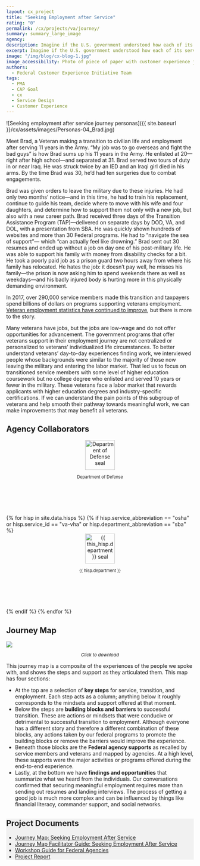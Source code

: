 ```yaml
---
layout: cx_project
title: "Seeking Employment after Service"
rating: "0"
permalink: /cx/projects/va/journey/
summary: summary_large_image
agency:
description: Imagine if the U.S. government understood how each of its services were part of a broader customer journey. How might federal agencies change their approach or even work together? How might citizens think differently about those services and their overall experience with government?
excerpt: Imagine if the U.S. government understood how each of its services were part of a broader customer journey. How might federal agencies change their approach or even work together? How might citizens think differently about those services and their overall experience with government?
image: "/img/blog/cx-blog-1.jpg"
image_accessibility: Photo of piece of paper with customer experience journey on it.
authors:
  - Federal Customer Experience Initiative Team
tags:
  - PMA
  - CAP Goal
  - cx
  - Service Design
  - Customer Experience
---
```


![Seeking employment after service journey personas]({{ site.baseurl }}/cx/assets/images/Personas-04_Brad.jpg)

Meet Brad, a Veteran making a transition to civilian life and employment after serving 11 years in the Army. “My job was to go overseas and fight the bad guys” is how Brad sums up his 11 years in the Army. He enlisted at 20—right after high school—and separated at 31. Brad served two tours of duty in or near Iraq. He was struck twice by an IED and an Iraqi girl died in his arms. By the time Brad was 30, he’d had ten surgeries due to combat engagements.

Brad was given orders to leave the military due to these injuries. He had only two months’ notice—and in this time, he had to train his replacement, continue to guide his team, decide where to move with his wife and four daughters, and determine how to support them not only with a new job, but also with a new career path. Brad received three days of the Transition Assistance Program (TAP)—delivered on separate days by DOD, VA, and DOL, with a presentation from SBA. He was quickly shown hundreds of websites and more than 30 Federal programs. He had to “navigate the sea of support”— which “can actually feel like drowning.” Brad sent out 30 resumes and ended up without a job on day one of his post-military life. He was able to support his family with money from disability checks for a bit. He took a poorly paid job as a prison guard two hours away from where his family has relocated. He hates the job: it doesn’t pay well, he misses his family—the prison is now asking him to spend weekends there as well as weekdays—and his badly injured body is hurting more in this physically demanding environment.

In 2017, over 290,000 service members made this transition and taxpayers spend billions of dollars on programs supporting veterans employment. [Veteran employment statistics have continued to improve](https://www.dol.gov/agencies/vets/latest-numbers), but there is more to the story.

Many veterans have jobs, but the jobs are low-wage and do not offer opportunities for advancement. The government programs that offer veterans support in their employment journey are not centralized or personalized to veterans’ individualized life circumstances. To better understand veterans’ day-to-day experiences finding work, we interviewed people whose backgrounds were similar to the majority of those now leaving the military and entering the labor market. That led us to focus on transitioned service members with some level of higher education coursework but no college degree who enlisted and served 10 years or fewer in the military. These veterans face a labor market that rewards applicants with higher education degrees and industry-specific certifications. If we can understand the pain points of this subgroup of veterans and help smooth their pathway towards meaningful work, we can make improvements that may benefit all veterans.


<section class="usa-section usa-graphic_list">
  <h2>Agency Collaborators</h2>
  <div class="usa-grid">
    <div class="usa-width-one-sixth usa-media_block">
      <div style="height:200px; text-align: center;">
        <img src="{{ site.baseurl }}/img/cx/agencies/dod-seal.png" alt="Department of Defense seal" style="width:80px;"><br />
        <p style="font-size:.8em;">Department of Defense</p>
      </div>
    </div>
    {% for hisp in site.data.hisps %}
      {% if hisp.service_abbreviation == "osha" or hisp.service_id == "va-vha" or hisp.department_abbreviation == "sba" %}
      <div class="usa-width-one-sixth usa-media_block">
        <div style="height:200px; text-align: center;">
          <img src="{{ site.baseurl }}/img/cx/agencies/{{ hisp.department_abbreviation }}-seal.png"
            alt="{{ this_hisp.department }} seal" style="width:80px;"><br />
          <p style="font-size:.8em;">{{ hisp.department }}</p>
        </div>
      </div>
      {% endif %}
    {% endfor %}
  </div>
</section>

<section class="usa-section">
  <h2>
    Journey Map
  </h2>

  <a href="{{ site.baseurl }}/cx/assets/files/Service_Member_Transition_to_Civilian_Employment_Journey_Map.pdf" target="_blank">
    <img src="{{ site.baseurl }}/cx/assets/images/va-map.jpg">
  </a>
  <p style="font-size: 12px; font-style: italic; text-align: center;">  
    Click to download
  </p>
</section>

This journey map is a composite of the experiences of the people we spoke with, and shows the steps and support as they articulated them. This map has four sections:

* At the top are a selection of **key steps** for service, transition, and employment. Each step acts as a column; anything below it roughly corresponds to the mindsets and support offered at that moment.
* Below the steps are **building blocks and barriers** to successful transition. These are actions or mindsets that were conducive or detrimental to successful transition to employment. Although everyone has a different story and therefore a different combination of these blocks, any actions taken by our federal programs to promote the building blocks or remove the barriers would improve the experience.
* Beneath those blocks are the **Federal agency supports** as recalled by service members and veterans and mapped by agencies. At a high level, these supports were the major activities or programs offered during the end-to-end experience.
* Lastly, at the bottom we have **findings and opportunities** that summarize what we heard from the individuals. Our conversations confirmed that securing meaningful employment requires more than sending out resumes and landing interviews. The process of getting a good job is much more complex and can be influenced by things like financial literacy, commander support, and social networks.

<section class="usa-section" style="background-color:#f1f1f1;">
  <div class="usa-grid usa-graphic_list-row">
    <div class="usa-width-one-whole usa-media_block">
      <h2>
        Project Documents
      </h2>
      <ul>
        <li>
          <a href="{{ site.baseurl }}/cx/assets/files/Service_Member_Transition_to_Civilian_Employment_Journey_Map.pdf" target="_blank">
          Journey Map: Seeking Employment After Service
          </a>
        </li>
        <li>
          <a href="{{ site.baseurl }}/cx/assets/files/Service_Member_Transition_to_Civilian_Employment_Journey_Map_Guide.pdf" target="_blank">
          Journey Map Facilitator Guide: Seeking Employment After Service</a>
        </li>
        <li>
          <a href="{{ site.baseurl }}/cx/assets/files/Workshop_Guide_for_Federal_Agencies.pdf" target="_blank">Workshop Guide for Federal Agencies</a>
        </li>
        <li>
          <a href="{{ site.baseurl }}/cx/assets/files/Project_Report.pdf" target="_blank">Project Report</a>
        </li>
      </ul>
    </div>
  </div>
</section>
